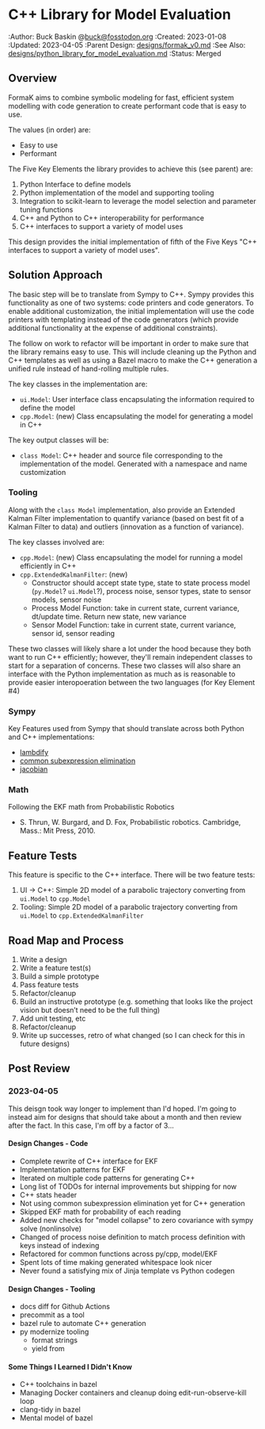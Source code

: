 # C++ Library for Model Evaluation

:Author: Buck Baskin @buck@fosstodon.org
:Created: 2023-01-08
:Updated: 2023-04-05
:Parent Design: [designs/formak_v0.md](../designs/formak_v0.md)
:See Also: [designs/python_library_for_model_evaluation.md](../designs/python_library_for_model_evaluation.md)
:Status: Merged

## Overview

FormaK aims to combine symbolic modeling for fast, efficient system modelling
with code generation to create performant code that is easy to use.

The values (in order) are:

- Easy to use
- Performant

The Five Key Elements the library provides to achieve this (see parent) are:
1. Python Interface to define models
2. Python implementation of the model and supporting tooling
3. Integration to scikit-learn to leverage the model selection and parameter tuning functions
4. C++ and Python to C++ interoperability for performance
5. C++ interfaces to support a variety of model uses

This design provides the initial implementation of fifth of the Five Keys
"C++ interfaces to support a variety of model uses".

## Solution Approach

The basic step will be to translate from Sympy to C++. Sympy provides this
functionality as one of two systems: code printers and code generators. To
enable additional customization, the initial implementation will use the code
printers with templating instead of the code generators (which provide
additional functionality at the expense of additional constraints).

The follow on work to refactor will be important in
order to make sure that the library remains easy to use. This will include
cleaning up the Python and C++ templates as well as using a Bazel macro to make
the C++ generation a unified rule instead of hand-rolling multiple rules.

The key classes in the implementation are:
- `ui.Model`: User interface class encapsulating the information required to
  define the model
- `cpp.Model`: (new) Class encapsulating the model for generating a model
  in C++

The key output classes will be:
- `class Model`: C++ header and source file corresponding to the implementation of the model. Generated with a namespace and name customization

### Tooling

Along with the `class Model` implementation, also provide an Extended Kalman Filter
implementation to quantify variance (based on best fit of a Kalman Filter to
data) and outliers (innovation as a function of variance).

The key classes involved are:
- `cpp.Model`: (new) Class encapsulating the model for running a model efficiently in C++
- `cpp.ExtendedKalmanFilter`: (new)
	- Constructor should accept state type, state to state process model (`py.Model`? `ui.Model`?), process noise, sensor types, state to sensor models, sensor noise
	- Process Model Function: take in current state, current variance, dt/update time. Return new state, new variance
	- Sensor Model Function: take in current state, current variance, sensor id, sensor reading

These two classes will likely share a lot under the hood because they both want
to run C++ efficiently; however, they'll remain independent classes to start
for a separation of concerns. These two classes will also share an interface
with the Python implementation as much as is reasonable to provide easier
interopoeration between the two languages (for Key Element #4)

### Sympy

Key Features used from Sympy that should translate across both Python and C++ implementations:
- [lambdify](https://docs.sympy.org/latest/modules/utilities/lambdify.html#sympy.utilities.lambdify.lambdify)
- [common subexpression elimination](https://docs.sympy.org/latest/modules/simplify/simplify.html#sympy.simplify.cse_main.cse)
- [jacobian](https://docs.sympy.org/latest/modules/matrices/matrices.html#sympy.matrices.matrices.MatrixCalculus.jacobian)

### Math

Following the EKF math from Probabilistic Robotics
- S. Thrun, W. Burgard, and D. Fox, Probabilistic robotics. Cambridge, Mass.: Mit Press, 2010.


## Feature Tests

This feature is specific to the C++ interface. There will be two feature tests:
1. UI -> C++: Simple 2D model of a parabolic trajectory converting from `ui.Model` to `cpp.Model`
2. Tooling: Simple 2D model of a parabolic trajectory converting from `ui.Model` to `cpp.ExtendedKalmanFilter`

## Road Map and Process

1. Write a design
2. Write a feature test(s)
3. Build a simple prototype
4. Pass feature tests
5. Refactor/cleanup
6. Build an instructive prototype (e.g. something that looks like the project vision but doesn’t need to be the full thing)
7. Add unit testing, etc
8. Refactor/cleanup
9. Write up successes, retro of what changed (so I can check for this in future designs)

## Post Review

### 2023-04-05

This deisgn took way longer to implement than I'd hoped. I'm going to instead
aim for designs that should take about a month and then review after the fact.
In this case, I'm off by a factor of 3...

#### Design Changes - Code

- Complete rewrite of C++ interface for EKF
- Implementation patterns for EKF
- Iterated on multiple code patterns for generating C++
- Long list of TODOs for internal improvements but shipping for now
- C++ stats header
- Not using common subexpression elimination yet for C++ generation
- Skipped EKF math for probability of each reading
- Added new checks for "model collapse" to zero covariance with sympy solve (nonlinsolve)
- Changed of process noise definition to match process definition with keys instead of indexing
- Refactored for common functions across py/cpp, model/EKF
- Spent lots of time making generated whitespace look nicer
- Never found a satisfying mix of Jinja template vs Python codegen

#### Design Changes - Tooling

- docs diff for Github Actions
- precommit as a tool
- bazel rule to automate C++ generation
- py modernize tooling
	- format strings
	- yield from

#### Some Things I Learned I Didn't Know

- C++ toolchains in bazel
- Managing Docker containers and cleanup doing edit-run-observe-kill loop
- clang-tidy in bazel
- Mental model of bazel
